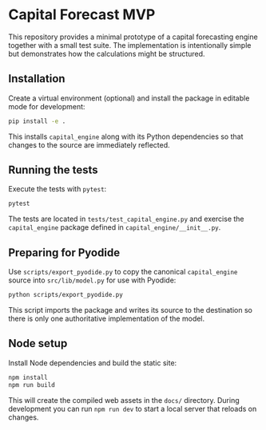 # Capital Forecast MVP

This repository provides a minimal prototype of a capital forecasting
engine together with a small test suite.  The implementation is
intentionally simple but demonstrates how the calculations might be
structured.

## Installation

Create a virtual environment (optional) and install the package in editable
mode for development:

```bash
pip install -e .
```

This installs ``capital_engine`` along with its Python dependencies so that
changes to the source are immediately reflected.

## Running the tests

Execute the tests with `pytest`:

```bash
pytest
```

The tests are located in `tests/test_capital_engine.py` and exercise the
`capital_engine` package defined in `capital_engine/__init__.py`.

## Preparing for Pyodide

Use `scripts/export_pyodide.py` to copy the canonical `capital_engine` source
into `src/lib/model.py` for use with Pyodide:

```bash
python scripts/export_pyodide.py
```

This script imports the package and writes its source to the destination so
there is only one authoritative implementation of the model.

## Node setup

Install Node dependencies and build the static site:

```bash
npm install
npm run build
```

This will create the compiled web assets in the `docs/` directory. During development you can run `npm run dev` to start a local server that reloads on changes.
